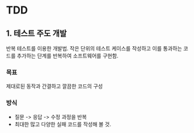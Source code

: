 # TDD

## 1. 테스트 주도 개발

   반복 테스트를 이용한 개발법. 작은 단위의 테스트 케이스를 작성하고 이를 통과하는 코드를 추가하는 단계를 반복하여 소프트웨어를 구현함.

   ### 목표

   제대로된 동작과 간결하고 깔끔한 코드의 구성

   ### 방식

   - 질문 -> 응답 -> 수정 과정을 반복
   - 최대한 많고 다양한 실패 코드를 작성해 볼 것.